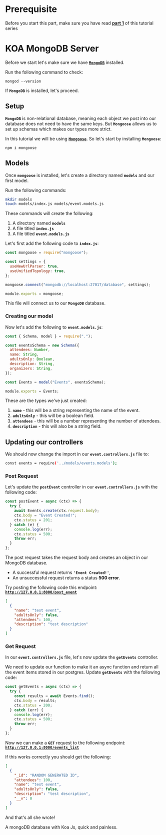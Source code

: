 # Prerequisite

Before you start this part, make sure you have read [**part 1**](https://github.com/tutorial-point/koa-server-tutorial) of this tutorial series

# KOA MongoDB Server

Before we start let's make sure we have [**`MongoDB`**](https://www.mongodb.com/docs/manual/tutorial/install-mongodb-on-os-x/) installed.

Run the following command to check:

```
mongod --version
```

If **`MongoDB`** is installed, let's proceed.

## Setup

**`MongoDB`** is non-relational database, meaning each object we post into our database does not need to have the same keys. But **`Mongoose`** allows us to set up schemas which makes our types more strict.

In this tutorial we will be using [**`Mongoose`**](https://mongoosejs.com/). So let's start by installing **`Mongoose`**:

```
npm i mongoose
```

## Models

Once **`mongoose`** is installed, let's create a directory named **`models`** and our first model.

Run the following commands:

```bash
mkdir models
touch models/index.js models/event.models.js
```

These commands will create the following:

1. A directory named **`models`**
2. A file titled **`index.js`**
3. A file titled **`event.models.js`**

Let's first add the following code to **`index.js`**:

```javascript
const mongoose = require("mongoose");

const settings = {
  useNewUrlParser: true,
  useUnifiedTopology: true,
};

mongoose.connect("mongodb://localhost:27017/database", settings);

module.exports = mongoose;
```

This file will connect us to our **`MongoDB`** database.

### Creating our model

Now let's add the following to **`event.models.js`**:

```javascript
const { Schema, model } = require(".");

const eventsSchema = new Schema({
  attendees: Number,
  name: String,
  adultsOnly: Boolean,
  description: String,
  organizers: String,
});

const Events = model("Events", eventsSchema);

module.exports = Events;
```

These are the types we've just created:

1. **`name`** - this will be a string representing the name of the event.
2. **`adultsOnly`** - this will be a boolean field.
3. **`attendees`** - this will be a number representing the number of attendees.
4. **`description`** - this will also be a string field.

## Updating our controllers

We should now change the import in our **`event.controllers.js`** file to:

```bash
const events = require('../models/events.models');
```

### Post Request

Let's update the **`postEvent`** controller in our **`event.controllers.js`** with the following code:

```javascript
const postEvent = async (ctx) => {
  try {
    await Events.create(ctx.request.body);
    ctx.body = "Event Created!";
    ctx.status = 201;
  } catch (e) {
    console.log(err);
    ctx.status = 500;
    throw err;
  }
};
```

The post request takes the request body and creates an object in our MongoDB database.

- A successful request returns **`'Event Created!'`**,
- An unsuccessful request returns a status **500 error**.

Try posting the following code this endpoint: [**`http://127.0.0.1:8000/post_event`**](http://127.0.0.1:8000/post_event)

```json
[
  {
    "name": "test event",
    "adultsOnly": false,
    "attendees": 100,
    "description": "test description"
  }
]
```

### Get Request

In our **`event.controllers.js`** file, let's now update the **`getEvents`** controller.

We need to update our function to make it an async function and return all the event items stored in our postgres. Update **`getEvents`** with the following code:

```javascript
const getEvents = async (ctx) => {
  try {
    const results = await Events.find();
    ctx.body = results;
    ctx.status = 200;
  } catch (err) {
    console.log(err);
    ctx.status = 500;
    throw err;
  }
};
```

Now we can make a **`GET`** request to the following endpoint: [**`http://127.0.0.1:8000/events_list`**](http://127.0.0.1:8000/events_list)

If this works correctly you should get the following:

```json
[
  {
    "_id": "RANDOM GENERATED ID",
    "attendees": 100,
    "name": "test event",
    "adultsOnly": false,
    "description": "test description",
    "__v": 0
  }
]
```

And that's all she wrote!

A mongoDB database with Koa Js, quick and painless.
